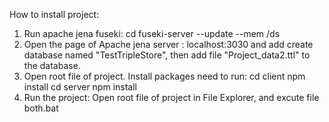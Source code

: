 How to install project:
1. Run apache jena fuseki:
     cd <path-to-apache-jena-fuseki> 
     fuseki-server --update --mem /ds
2. Open the page of Apache jena server : localhost:3030 and add create database named "TestTripleStore", then add file "Project_data2.ttl" to the database.
3. Open root file of project.
    Install packages need to run:
        cd client
        npm install
        cd server
        npm install
4. Run the project:
    Open root file of project in File Explorer, and excute file both.bat
